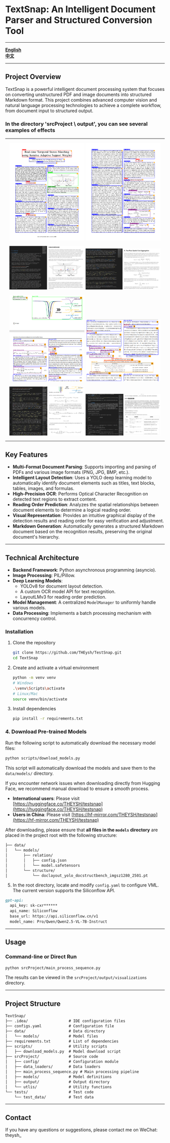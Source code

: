 
# TextSnap: An Intelligent Document Parser and Structured Conversion Tool

---

**[English](README_EN.md)**     
**[中文](README.md)**

---

## Project Overview

TextSnap is a powerful intelligent document processing system that focuses on converting unstructured PDF and image documents into structured Markdown format. This project combines advanced computer vision and natural language processing technologies to achieve a complete workflow, from document input to structured output.

### In the directory 'srcProject \ output', you can see several examples of effects

---

<p align="center">
  <img src="srcProject/output/demo1_页面_1/demo1_页面_1_demo1_页面_1.png" width="47%">
  <img src="srcProject/output/demo1_页面_2/demo1_页面_2_demo1_页面_2.png" width="47%">
</p>
<p align="center">
  <img src="srcProject/output/demo1_页面_1/img.png" width="47%">
  <img src="srcProject/output/demo1_页面_2/img.png" width="47%">
</p>
<p align="center">
  <img src="srcProject/output/Realization of superhuman intelligence in microstrip filter/image.png" width="47%">
  <img src="srcProject/output/多智能体强化学习综述/image.png" width="47%">
</p>
<p align="center">
  <img src="srcProject/output/Realization of superhuman intelligence in microstrip filter/img.png" width="47%">
  <img src="srcProject/output/多智能体强化学习综述/img.png" width="47%">
</p>

---

## Key Features

  - **Multi-Format Document Parsing**: Supports importing and parsing of PDFs and various image formats (PNG, JPG, BMP, etc.).
  - **Intelligent Layout Detection**: Uses a YOLO deep learning model to automatically identify document elements such as titles, text blocks, tables, images, and formulas.
  - **High-Precision OCR**: Performs Optical Character Recognition on detected text regions to extract content.
  - **Reading Order Prediction**: Analyzes the spatial relationships between document elements to determine a logical reading order.
  - **Visual Representation**: Provides an intuitive graphical display of the detection results and reading order for easy verification and adjustment.
  - **Markdown Generation**: Automatically generates a structured Markdown document based on the recognition results, preserving the original document's hierarchy.

-----

## Technical Architecture

  - **Backend Framework**: Python asynchronous programming (asyncio).
  - **Image Processing**: PIL/Pillow.
  - **Deep Learning Models**:
      - YOLOv8 for document layout detection.
      - A custom OCR model API for text recognition.
      - LayoutLMv3 for reading order prediction.
  - **Model Management**: A centralized `ModelManager` to uniformly handle various models.
  - **Data Processing**: Implements a batch processing mechanism with concurrency control.

### Installation

1.  Clone the repository

    ```bash
    git clone https://github.com/THEysh/TestSnap.git
    cd TextSnap
    ```

2.  Create and activate a virtual environment

    ```bash
    python -m venv venv
    # Windows
    .\venv\Scripts\activate
    # Linux/Mac
    source venv/bin/activate
    ```

3.  Install dependencies

    ```bash
    pip install -r requirements.txt
    ```

### 4\. Download Pre-trained Models

Run the following script to automatically download the necessary model files:

```bash
python scripts/download_models.py
```

This script will automatically download the models and save them to the `data/models/` directory.

If you encounter network issues when downloading directly from Hugging Face, we recommend manual download to ensure a smooth process.

  * **International users**: Please visit [https://huggingface.co/THEYSH/testsnap](https://huggingface.co/THEYSH/testsnap)
  * **Users in China**: Please visit [https://hf-mirror.com/THEYSH/testsnap](https://hf-mirror.com/THEYSH/testsnap)

After downloading, please ensure that **all files in the `models` directory** are placed in the project root with the following structure:

```
├── data/
│   └── models/
│       ├── relation/
│       │   ├── config.json
│       │   └── model.safetensors
│       └── structure/
│           └── doclayout_yolo_docstructbench_imgsz1280_2501.pt
```

5.  In the root directory, locate and modify `config.yaml` to configure VML. The current version supports the Siliconflow API.

<!-- end list -->

```markdown
gpt-api:
  api_key: sk-cxr******
  api_name: Siliconflow
  base_url: https://api.siliconflow.cn/v1
  model_name: Pro/Qwen/Qwen2.5-VL-7B-Instruct
```

-----

## Usage

### Command-line or Direct Run

```bash
python srcProject/main_process_sequence.py
```

The results can be viewed in the `srcProject/output/visualizations` directory.

-----

## Project Structure

```
TextSnap/
├── .idea/                  # IDE configuration files
├── configs.yaml            # Configuration file
├── data/                   # Data directory
│   └── models/             # Model files
├── requirements.txt        # List of dependencies
├── scripts/                # Utility scripts
│   ├── download_models.py  # Model download script
├── srcProject/             # Source code
│   ├── config/             # Configuration module
│   ├── data_loaders/       # Data loaders
│   ├── main_process_sequence.py # Main processing pipeline
│   ├── models/             # Model definitions
│   ├── output/             # Output directory
│   └── utlis/              # Utility functions
└── tests/                  # Test code
    └── test_data/          # Test data
```

-----

## Contact

If you have any questions or suggestions, please contact me on WeChat: theysh\_